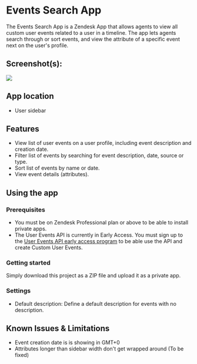 # Events Search App

The Events Search App is a Zendesk App that allows agents to view all custom user events related to a user in a timeline. The app lets agents search through or sort events, and view the attribute of a specific event next on the user's profile.

## Screenshot(s):
![](https://cl.ly/132acf8e2cab/Screen%20Recording%202019-01-03%20at%2002.58%20pm.gif)

## App location

* User sidebar

## Features

* View list of user events on a user profile, including event description and creation date. 
* Filter list of events by searching for event description, date, source or type.
* Sort list of events by name or date.
* View event details (attributes).

## Using the app

### Prerequisites

* You must be on Zendesk Professional plan or above to be able to install private apps. 
* The User Events API is currently in Early Access. You must sign up to the [User Events API early access program](https://develop.zendesk.com/hc/en-us/articles/360001844267-Using-the-User-Events-API-early-access-) to be able use the API and create Custom User Events.

### Getting started

Simply download this project as a ZIP file and upload it as a private app. 

### Settings

* Default description: Define a default description for events with no description. 

## Known Issues & Limitations

* Event creation date is is showing in GMT+0
* Attributes longer than sidebar width don't get wrapped around (To be fixed)
